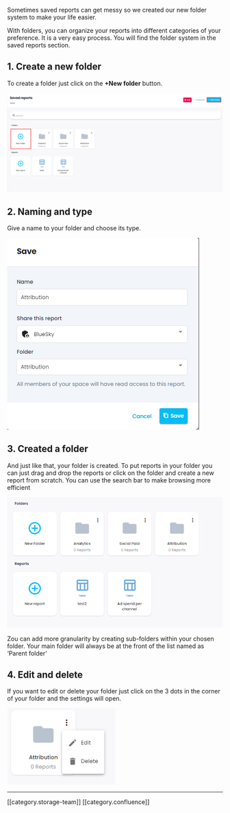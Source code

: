 Sometimes saved reports can get messy so we created our new folder system to make your life easier. 



With folders, you can organize your reports into different categories of your preference. It is a very easy process. You will find the folder system in the saved reports section. 


## 1. Create a new folder
To create a folder just click on the  **+New folder** button.

![](images/storage/image-20231003-100633.png)


## 2. Naming and type
Give a name to your folder and choose its type.

![](images/storage/image-20231003-100805.png)


##  3. Created a folder
And just like that, your folder is created. To put reports in your folder you can just drag and drop the reports or click on the folder and create a new report from scratch. You can use the search bar to make browsing more efficient 

![](images/storage/image-20231003-100839.png)

Zou can add more granularity by creating sub-folders within your chosen folder. Your main folder will always be at the front of the list named as ‘Parent folder’




## 4. Edit and delete
If you want to edit or delete your folder just click on the 3 dots in the corner of your folder and the settings will open.

![](images/storage/image-20231003-100908.png)



*****

[[category.storage-team]] 
[[category.confluence]] 
